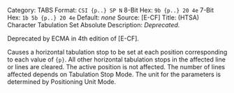 Category: TABS
Format: `CSI {p..} SP N`
8-Bit Hex: `9b {p..} 20 4e`
7-Bit Hex: `1b 5b {p..} 20 4e`
Default: *none*
Source: [E-CF]
Title: (HTSA) Character Tabulation Set Absolute
Description: *Deprecated.*

Deprecated by ECMA in 4th edition of [E-CF].

Causes a horizontal tabulation stop to be set at each position corresponding to each value of `{p}`. All other horizontal tabulation stops in the affected line or lines are cleared. The active position is not affected. The number of lines affected depends on Tabulation Stop Mode. The unit for the parameters is determined by Positioning Unit Mode.
